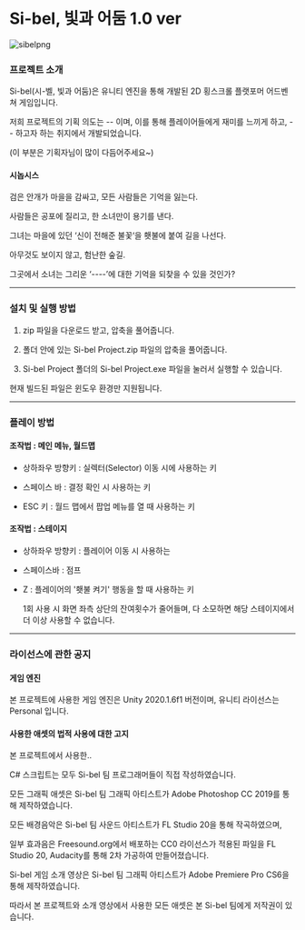 # Si-bel, 빛과 어둠 1.0 ver

![sibelpng](https://user-images.githubusercontent.com/76141150/102442598-22d39480-4068-11eb-81fc-a93a0f2ac93b.png)

### 프로젝트 소개

Si-bel(시-벨, 빛과 어둠)은 유니티 엔진을 통해 개발된 2D 횡스크롤 플랫포머 어드벤쳐 게임입니다.

저희 프로젝트의 기획 의도는 -- 이며, 이를 통해 플레이어들에게 재미를 느끼게 하고, -- 하고자 하는 취지에서 개발되었습니다.

(이 부분은 기획자님이 많이 다듬어주세요~)

#### 시놉시스

검은 안개가 마을을 감싸고, 모든 사람들은 기억을 잃는다.

사람들은 공포에 질리고, 한 소녀만이 용기를 낸다.

그녀는 마을에 있던 ‘신이 전해준 불꽃‘을 횃불에 붙여 길을 나선다.

아무것도 보이지 않고, 험난한 숲길.

그곳에서 소녀는 그리운 ‘----’에 대한 기억을 되찾을 수 있을 것인가? 

---

### 설치 및 실행 방법

1. zip 파일을 다운로드 받고, 압축을 풀어줍니다.

2. 폴더 안에 있는 Si-bel Project.zip 파일의 압축을 풀어줍니다.

3. Si-bel Project 폴더의 Si-bel Project.exe 파일을 눌러서 실행할 수 있습니다.

현재 빌드된 파일은 윈도우 환경만 지원됩니다.

---

### 플레이 방법

#### 조작법 : 메인 메뉴, 월드맵

- 상하좌우 방향키 :  실렉터(Selector) 이동 시에 사용하는 키

- 스페이스 바 : 결정 확인 시 사용하는 키

- ESC 키 : 월드 맵에서 팝업 메뉴를 열 때 사용하는 키

#### 조작법 : 스테이지

- 상하좌우 방향키 : 플레이어 이동 시 사용하는 

- 스페이스바 : 점프

- Z : 플레이어의 '횃불 켜기' 행동을 할 때 사용하는 키

  1회 사용 시 화면 좌측 상단의 잔여횟수가 줄어들며, 다 소모하면 해당 스테이지에서 더 이상 사용할 수 없습니다.
  
---

### 라이선스에 관한 공지

#### 게임 엔진

본 프로젝트에 사용한 게임 엔진은 Unity 2020.1.6f1 버전이며, 유니티 라이선스는 Personal 입니다.

#### 사용한 애셋의 법적 사용에 대한 고지

본 프로젝트에서 사용한..

C# 스크립트는 모두 Si-bel 팀 프로그래머들이 직접 작성하였습니다.

모든 그래픽 애셋은 Si-bel 팀 그래픽 아티스트가 Adobe Photoshop CC 2019를 통해 제작하였습니다.

모든 배경음악은 Si-bel 팀 사운드 아티스트가 FL Studio 20을 통해 작곡하였으며,

일부 효과음은 Freesound.org에서 배포하는 CC0 라이선스가 적용된 파일을 FL Studio 20, Audacity를 통해 2차 가공하여 만들어졌습니다.

Si-bel 게임 소개 영상은 Si-bel 팀 그래픽 아티스트가 Adobe Premiere Pro CS6을 통해 제작하였습니다.

따라서 본 프로젝트와 소개 영상에서 사용한 모든 애셋은 본 Si-bel 팀에게 저작권이 있습니다.
